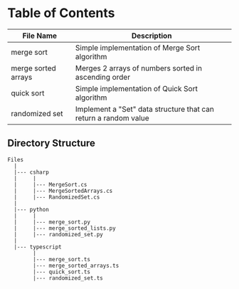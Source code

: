 # Table of Contents

| File Name           | Description                                                     |
| ------------------- | --------------------------------------------------------------- |
| merge sort          | Simple implementation of Merge Sort algorithm                   |
| merge sorted arrays | Merges 2 arrays of numbers sorted in ascending order            |
| quick sort          | Simple implementation of Quick Sort algorithm                   |
| randomized set      | Implement a "Set" data structure that can return a random value |


## Directory Structure
````
Files
  |
  |--- csharp
  |     |
  |     |--- MergeSort.cs
  |     |--- MergeSortedArrays.cs
  |     |--- RandomizedSet.cs
  |
  |--- python
  |     |
  |     |--- merge_sort.py
  |     |--- merge_sorted_lists.py
  |     |--- randomized_set.py
  |
  |--- typescript
        |
        |--- merge_sort.ts
        |--- merge_sorted_arrays.ts
        |--- quick_sort.ts
        |--- randomized_set.ts
````

